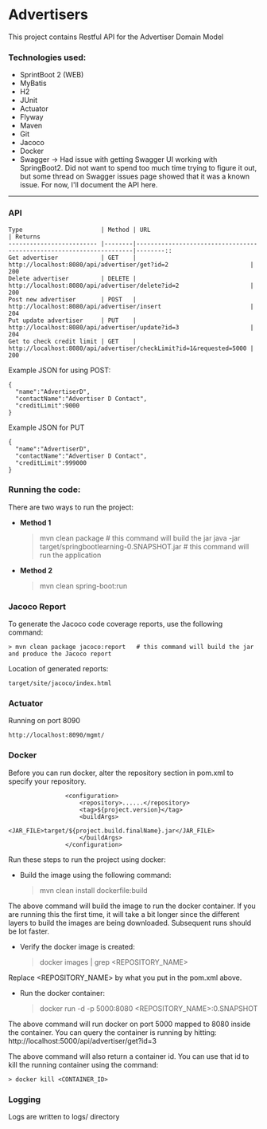# Advertisers
This project contains Restful API for the Advertiser Domain Model

### Technologies used:

* SprintBoot 2 (WEB)
* MyBatis
* H2
* JUnit
* Actuator
* Flyway
* Maven
* Git
* Jacoco
* Docker
* Swagger -> Had issue with getting Swagger UI working with SpringBoot2. Did not want to spend too much time trying to figure it out, but some thread on Swagger issues page showed that it was a known issue. For now, I'll document the API here.
___
### API

    
    Type                      | Method | URL                                                                 | Returns
    ------------------------- |--------|---------------------------------------------------------------------|--------::
    Get advertiser            | GET    | http://localhost:8080/api/advertiser/get?id=2                       | 200
    Delete advertiser         | DELETE | http://localhost:8080/api/advertiser/delete?id=2                    | 200
    Post new advertiser       | POST   | http://localhost:8080/api/advertiser/insert                         | 204
    Put update advertiser     | PUT    | http://localhost:8080/api/advertiser/update?id=3                    | 204
    Get to check credit limit | GET    | http://localhost:8080/api/advertiser/checkLimit?id=1&requested=5000 | 200
    
Example JSON for using POST:

    {
      "name":"AdvertiserD",
      "contactName":"Advertiser D Contact",
      "creditLimit":9000
    }
    
Example JSON for PUT

    {
      "name":"AdvertiserD",
      "contactName":"Advertiser D Contact",
      "creditLimit":999000
    }
    
### Running the code:

There are two ways to run the project:

* **Method 1**
        
        
    > mvn clean package    # this command will build the jar 
    > java -jar target/springbootlearning-0.SNAPSHOT.jar # this command will run the application
    
* **Method 2**


    > mvn clean spring-boot:run
    

### Jacoco Report

To generate the Jacoco code coverage reports, use the following command:

    > mvn clean package jacoco:report   # this command will build the jar and produce the Jacoco report

Location of generated reports:
 
    target/site/jacoco/index.html
    
### Actuator

Running on port 8090
   
    http://localhost:8090/mgmt/

### Docker

Before you can run docker, alter the repository section in pom.xml to specify your repository.

                    <configuration>
                        <repository>......</repository>
                        <tag>${project.version}</tag>
                        <buildArgs>
                            <JAR_FILE>target/${project.build.finalName}.jar</JAR_FILE>
                        </buildArgs>
                    </configuration>


Run these steps to run the project using docker:

* Build the image using the following command:


    >  mvn clean install dockerfile:build

The above command will build the image to run the docker container. If you are running this the first time, it will take a bit longer since the different layers to build the images are being downloaded. Subsequent runs should be lot faster.

* Verify the docker image is created:


    > docker images | grep <REPOSITORY_NAME>

Replace <REPOSITORY_NAME> by what you put in the pom.xml above. 

* Run the docker container:


    > docker run -d -p 5000:8080 <REPOSITORY_NAME>:0.SNAPSHOT
    
The above command will run docker on port 5000 mapped to 8080 inside the container. You can query the container is running by hitting: http://localhost:5000/api/advertiser/get?id=3

The above command will also return a container id. You can use that id to kill the running container using the command:


    > docker kill <CONTAINER_ID>
     


    
### Logging

Logs are written to logs/ directory    

 

    
  
     



 



